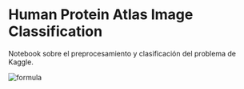 # Human Protein Atlas Image Classification
Notebook sobre el preprocesamiento y clasificación del problema de Kaggle.


![formula](https://render.githubusercontent.com/render/math?math=left|x_{1}%20x_{2})

